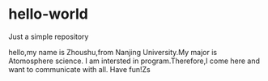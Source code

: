 # hello-world
Just a simple repository

hello,my name is Zhoushu,from Nanjing University.My major is Atomosphere science.
I am intersted in program.Therefore,I come here and want to communicate with all.
Have fun!Zs
